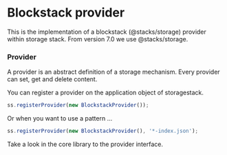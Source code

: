 # Blockstack provider

This is the implementation of a blockstack (@stacks/storage) provider within storage stack.
From version 7.0 we use @stacks/storage.

### Provider

A provider is an abstract definition of a storage mechanism. Every provider can set, get and delete content.

You can register a provider on the application object of storagestack.
```typescript
ss.registerProvider(new BlockstackProvider());
```

Or when you want to use a pattern ...
```typescript
ss.registerProvider(new BlockstackProvider(), '*-index.json');
```

Take a look in the core library to the provider interface.